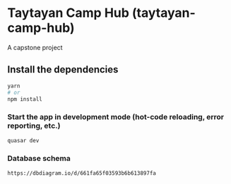 # Taytayan Camp Hub (taytayan-camp-hub)

A capstone project

## Install the dependencies
```bash
yarn
# or
npm install
```

### Start the app in development mode (hot-code reloading, error reporting, etc.)
```bash
quasar dev
```

### Database schema
```bash
https://dbdiagram.io/d/661fa65f03593b6b613897fa
```
